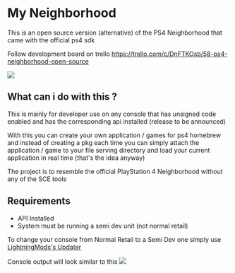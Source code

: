 
# My Neighborhood 

This is an open source version (alternative) of the PS4 Neighborhood that came with the official ps4 sdk 

Follow development board on trello 
https://trello.com/c/DnFTKOsb/58-ps4-neighborhood-open-source

![](https://i.imgur.com/h7wZ6Ta.png)

## What can i do with this ?

This is mainly for developer use on any console that has unsigned code enabled and has the corresponding api installed (release to be announced)

With this you can create your own application / games for ps4 homebrew and instead of creating a pkg each time you can simply attach the application / game to your file serving directory and load your current application in real time (that's the idea anyway)

The project is to resemble the official PlayStation 4 Neighborhood without any of the SCE tools


## Requirements 

* API Installed
* System must be running a semi dev unit (not normal retail)

To change your console from Normal Retail to a Semi Dev one simply use [LightningMods's Updater](http://psarchive.darksoftware.xyz/UPDATER_BETA.pkg)


Console output will look similar to this 
![](https://i.imgur.com/Lu6z9dv.png)
